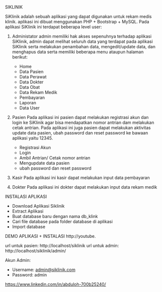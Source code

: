 SIKLINIK

SiKlinik adalah sebuah aplikasi yang dapat digunakan untuk rekam medis klinik. aplikasi ini dibuat menggunakan PHP + Bootstrap + MySQL.
Pada aplikasi SiKlinik ini terdapat beberapa level user:

1. Administator
   admin memiliki hak akses sepenuhnya terhadap aplikasi SiKlinik, admin dapat melihat seluruh data yang terdapat pada aplikasi SiKlinik serta melakukan penambahan data, mengedit/update data, dan menghapus data serta memiliki beberapa menu ataupun halaman berikut:

   - Home
   - Data Pasien
   - Data Perawat
   - Data Dokter
   - Data Obat
   - Data Rekam Medik
   - Pembayaran
   - Laporan
   - Data User

2. Pasien
   Pada aplikasi ini pasien dapat melakukan registrasi akun dan login ke SiKlinik agar bisa mendapatkan nomor antrian dam melakukan cetak antrian. Pada aplikasi ini juga pasien dapat melakukan aktivitas update data pasien, ubah password dan reset password ke bawaan aplikasi yaitu 12345.

   - Registrasi Akun
   - Login
   - Ambil Antrian/ Cetak nomor antrian
   - Mengupdate data pasien
   - ubah password dan reset password

3. Kasir
   Pada aplikasi ini kasir dapat melakukan input data pembayaran

4. Dokter
   Pada aplikasi ini dokter dapat melakukan input data rekam medik

INSTALASI APLIKASI

- Download Aplikasi Siklinik
- Extract Aplikasi
- Buat database baru dengan nama db_klink
- Cari file database pada folder database di aplikasi
- Import database

DEMO APLIKASI + INSTALASI
http://youtube.

url untuk pasien: http://localhost/siklinik
url untuk admin: http://localhost/siklinik/admin/

Akun Admin:

- Username: admin@siklinik.com
- Password: admin

https://www.linkedin.com/in/abduloh-700b25240/
